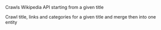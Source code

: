 Crawls Wikipedia API starting from a given title

Crawl title, links and categories for a given title and merge then into one entity